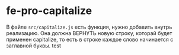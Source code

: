 # fe-pro-capitalize

В файле ```src/capitalize.js``` есть функция, нужно добавить внутрь реализацию. Она должна ВЕРНУТЬ новую строку, которай будет применен capitalize, то есть в строке каждое слово начинается с заглавной буквы.
test 
